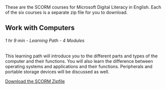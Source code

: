 These are the SCORM courses for Microsoft Digital Literacy in English. Each of the six courses is a separate zip file for you to download.

## Work with Computers
###### 1 hr 9 min - Learning Path - 4 Modules
This learning path will introduce you to the different parts and types of the computer and their functions. You will also learn the difference between operating systems and applications and their functions. Peripherals and portable storage devices will be discussed as well.

[Download the SCORM Zipfile](https://github.com/faithba/Microsoft-Digital-Literacy/raw/master/SCORM/MicrosoftDigitalLiteracy-SCORMCourse-Work_with_computers.zip)

